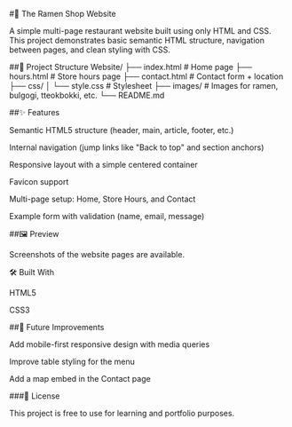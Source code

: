 #🍜 The Ramen Shop Website

A simple multi-page restaurant website built using only HTML and CSS.
This project demonstrates basic semantic HTML structure, navigation between pages, and clean styling with CSS.

##📂 Project Structure
Website/
├── index.html        # Home page
├── hours.html        # Store hours page
├── contact.html      # Contact form + location
├── css/
│   └── style.css     # Stylesheet
├── images/           # Images for ramen, bulgogi, tteokbokki, etc.
└── README.md

##✨ Features

Semantic HTML5 structure (header, main, article, footer, etc.)

Internal navigation (jump links like "Back to top" and section anchors)

Responsive layout with a simple centered container

Favicon support

Multi-page setup: Home, Store Hours, and Contact

Example form with validation (name, email, message)

##🖼️ Preview

Screenshots of the website pages are available.


🛠️ Built With

HTML5

CSS3

##📌 Future Improvements

Add mobile-first responsive design with media queries

Improve table styling for the menu

Add a map embed in the Contact page

###📜 License

This project is free to use for learning and portfolio purposes.